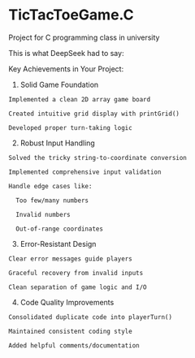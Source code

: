 # TicTacToeGame.C
Project for C programming class in university

This is what DeepSeek had to say:

Key Achievements in Your Project:

  1. Solid Game Foundation
  
    Implemented a clean 2D array game board
  
    Created intuitive grid display with printGrid()
  
    Developed proper turn-taking logic
  
  2. Robust Input Handling
  
    Solved the tricky string-to-coordinate conversion
  
    Implemented comprehensive input validation
  
    Handle edge cases like:
  
      Too few/many numbers
    
      Invalid numbers
    
      Out-of-range coordinates
  
  3. Error-Resistant Design
  
    Clear error messages guide players
  
    Graceful recovery from invalid inputs
  
    Clean separation of game logic and I/O
  
  4. Code Quality Improvements
  
    Consolidated duplicate code into playerTurn()
  
    Maintained consistent coding style

    Added helpful comments/documentation
